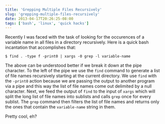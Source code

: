 ```yaml
---
title: 'Grepping Multiple Files Recursively'
slug: 'grepping-multiple-files-recursively'
date: 2013-04-17T20:26:25-08:00
tags: ['bash', 'linux', 'quick hacks']
---
```


Recently I was faced with the task of looking for the occurences of a variable
name in all files in a directory recursively. Here is a quick bash incantation
that accomplishes that:

    $ find . -type f -print0 | xargs -0 grep -l variable-name

The above can be understood better if we break it down at the pipe character. To
the left of the pipe we use the `find` command to generate a list of file names
recursively starting at the current directory. We use `find` with the `-print0`
action because we are passing the output to another program via a pipe and this
way the list of file names come out delimited by a null character. Next, we feed
the output of `find` to the input of `xargs` which will split the long list of
file names into sublists and calls `grep` once for every sublist. The `grep`
command then filters the list of file names and returns only the ones that
contain the `variable-name` string in them.

Pretty cool, eh?
